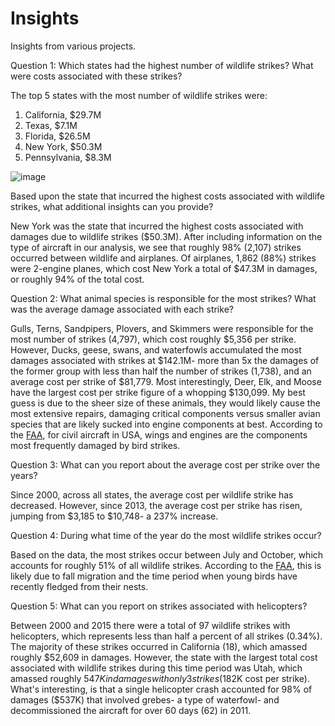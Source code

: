 # Insights
Insights from various projects.

Question 1: Which states had the highest number of wildlife strikes? What were costs associated with these strikes?

The top 5 states with the most number of wildlife strikes were:
1. California, $29.7M
2. Texas, $7.1M
3. Florida, $26.5M
4. New York, $50.3M
5. Pennsylvania, $8.3M
   
![image](https://github.com/user-attachments/assets/969aea91-6ca1-4b31-88bd-04d259778407)

Based upon the state that incurred the highest costs associated with wildlife strikes, what additional insights can you provide?

New York was the state that incurred the highest costs associated with damages due to wildlife strikes ($50.3M). After including information on the type of aircraft in our analysis, we see that roughly 98% (2,107) strikes occurred between wildlife and airplanes. Of airplanes, 1,862 (88%) strikes were 2-engine planes, which cost New York a total of $47.3M in damages, or roughly 94% of the total cost.


Question 2: What animal species is responsible for the most strikes? What was the average damage associated with each strike?

Gulls, Terns, Sandpipers, Plovers, and Skimmers were responsible for the most number of strikes (4,797), which cost roughly $5,356 per strike. However, Ducks, geese, swans, and waterfowls accumulated the most damages associated with strikes at $142.1M- more than 5x the damages of the former group with less than half the number of strikes (1,738), and an average cost per strike of $81,779. Most interestingly, Deer, Elk, and Moose have the largest cost per strike figure of a whopping $130,099. My best guess is due to the sheer size of these animals, they would likely cause the most extensive repairs, damaging critical components versus smaller avian species that are likely sucked into engine components at best. According to the [FAA](https://www.faa.gov/airports/airport_safety/wildlife/faq), for civil aircraft in USA, wings and engines are the components most frequently damaged by bird strikes.


Question 3: What can you report about the average cost per strike over the years?  

Since 2000, across all states, the average cost per wildlife strike has decreased. However, since 2013, the average cost per strike has risen, jumping from $3,185 to $10,748- a 237% increase. 


Question 4: During what time of the year do the most wildlife strikes occur? 

Based on the data, the most strikes occur between July and October, which accounts for roughly 51% of all wildlife strikes. According to the [FAA](https://www.faa.gov/airports/airport_safety/wildlife/faq), this is likely due to fall migration and the time period when young birds have recently fledged from their nests.


Question 5: What can you report on strikes associated with helicopters?

Between 2000 and 2015 there were a total of 97 wildlife strikes with helicopters, which represents less than half a percent of all strikes (0.34%). The majority of these strikes occurred in California (18), which amassed roughly $52,609 in damages. However, the state with the largest total cost associated with wildlife strikes during this time period was Utah, which amassed roughly $547K in damages with only 3 strikes ($182K cost per strike). What's interesting, is that a single helicopter crash accounted for 98% of damages ($537K) that involved grebes- a type of waterfowl- and decommissioned the aircraft for over 60 days (62) in 2011.
